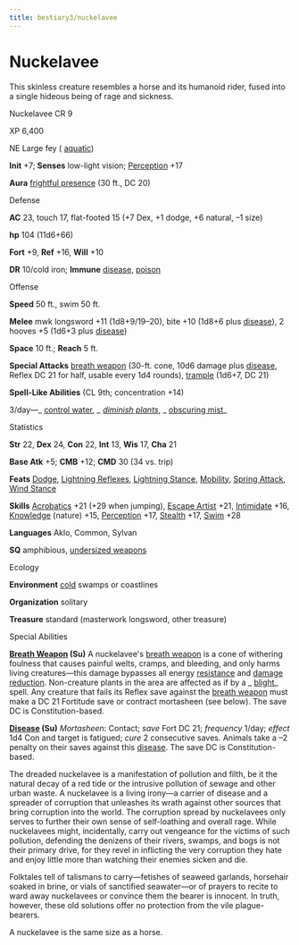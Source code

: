 ```yaml
---
title: bestiary3/nuckelavee
---
```

# Nuckelavee

This skinless creature resembles a horse and its humanoid rider, fused into a single hideous being of rage and sickness.

Nuckelavee CR 9

XP 6,400

NE Large fey ( [aquatic](monsters/creatureTypes#_aquatic-subtype))

**Init** +7; **Senses** low-light vision; [Perception](skills/perception#_perception) +17

**Aura** [frightful presence](monsters/universalMonsterRules#_frightful-presence) (30 ft., DC 20)

Defense

**AC** 23, touch 17, flat-footed 15 (+7 Dex, +1 dodge, +6 natural, –1 size)

**hp** 104 (11d6+66)

**Fort** +9, **Ref** +16, **Will** +10

**DR** 10/cold iron; **Immune** [disease](monsters/universalMonsterRules#_disease-(ex-or-su)), [poison](monsters/universalMonsterRules#_poison-(ex-or-su))

Offense

**Speed** 50 ft., swim 50 ft.

**Melee** mwk longsword +11 (1d8+9/19–20), bite +10 (1d8+6 plus [disease](monsters/universalMonsterRules#_disease-(ex-or-su))), 2 hooves +5 (1d6+3 plus [disease](monsters/universalMonsterRules#_disease-(ex-or-su)))

**Space** 10 ft.; **Reach** 5 ft.

**Special Attacks** [breath weapon](monsters/universalMonsterRules#_breath-weapon) (30-ft. cone, 10d6 damage plus [disease](monsters/universalMonsterRules#_disease-(ex-or-su)), Reflex DC 21 for half, usable every 1d4 rounds), [trample](monsters/universalMonsterRules#_trample) (1d6+7, DC 21)

**Spell-Like Abilities** (CL 9th; concentration +14)

3/day—_ [control water](spells/controlWater#_control-water)_, _ [diminish plants](spells/diminishPlants#_diminish-plants)_, _ [obscuring mist](spells/obscuringMist#_obscuring-mist)_

Statistics

**Str** 22, **Dex** 24, **Con** 22, **Int** 13, **Wis** 17, **Cha** 21

**Base Atk** +5; **CMB** +12; **CMD** 30 (34 vs. trip)

**Feats** [Dodge](feats#_dodge), [Lightning Reflexes](feats#_lightning-reflexes), [Lightning Stance](feats#_lightning-stance), [Mobility](feats#_mobility), [Spring Attack](feats#_spring-attack), [Wind Stance](feats#_wind-stance)

**Skills** [Acrobatics](skills/acrobatics#_acrobatics) +21 (+29 when jumping), [Escape Artist](skills/escapeArtist#_escape-artist) +21, [Intimidate](skills/intimidate#_intimidate) +16, [Knowledge](skills/knowledge#_knowledge) (nature) +15, [Perception](skills/perception#_perception) +17, [Stealth](skills/stealth#_stealth) +17, [Swim](skills/swim#_swim) +28

**Languages** Aklo, Common, Sylvan

**SQ** amphibious, [undersized weapons](monsters/universalMonsterRules#_undersized-weapons)

Ecology

**Environment** [cold](monsters/creatureTypes#_cold-subtype) swamps or coastlines

**Organization** solitary

**Treasure** standard (masterwork longsword, other treasure)

Special Abilities

**[Breath Weapon](monsters/universalMonsterRules#_breath-weapon) (Su)** A nuckelavee's [breath weapon](monsters/universalMonsterRules#_breath-weapon) is a cone of withering foulness that causes painful welts, cramps, and bleeding, and only harms living creatures—this damage bypasses all energy [resistance](monsters/universalMonsterRules#_resistance) and [damage reduction](monsters/universalMonsterRules#_damage-reduction-(ex-or-su)). Non-creature plants in the area are affected as if by a _ [blight](spells/blight#_blight)_ spell. Any creature that fails its Reflex save against the [breath weapon](monsters/universalMonsterRules#_breath-weapon) must make a DC 21 Fortitude save or contract mortasheen (see below). The save DC is Constitution-based.

**[Disease](monsters/universalMonsterRules#_disease-(ex-or-su)) (Su)** _Mortasheen_: Contact; _save_ Fort DC 21; _frequency_ 1/day; _effect_ 1d4 Con and target is fatigued; _cure_ 2 consecutive saves. Animals take a –2 penalty on their saves against this [disease](monsters/universalMonsterRules#_disease-(ex-or-su)). The save DC is Constitution-based.

The dreaded nuckelavee is a manifestation of pollution and filth, be it the natural decay of a red tide or the intrusive pollution of sewage and other urban waste. A nuckelavee is a living irony—a carrier of disease and a spreader of corruption that unleashes its wrath against other sources that bring corruption into the world. The corruption spread by nuckelavees only serves to further their own sense of self-loathing and overall rage. While nuckelavees might, incidentally, carry out vengeance for the victims of such pollution, defending the denizens of their rivers, swamps, and bogs is not their primary drive, for they revel in inflicting the very corruption they hate and enjoy little more than watching their enemies sicken and die.

Folktales tell of talismans to carry—fetishes of seaweed garlands, horsehair soaked in brine, or vials of sanctified seawater—or of prayers to recite to ward away nuckelavees or convince them the bearer is innocent. In truth, however, these old solutions offer no protection from the vile plague-bearers.

A nuckelavee is the same size as a horse.

